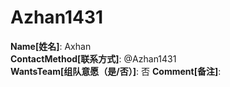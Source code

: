 # Azhan1431

**Name[姓名]**: Axhan  
**ContactMethod[联系方式]**: @Azhan1431  
**WantsTeam[组队意愿（是/否）]**: 否
**Comment[备注]**:   
